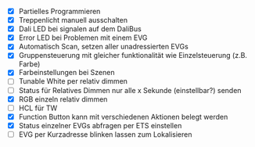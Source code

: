 - [X] Partielles Programmieren
- [X] Treppenlicht manuell ausschalten
- [X] Dali LED bei signalen auf dem DaliBus
- [X] Error LED bei Problemen mit einem EVG
- [X] Automatisch Scan, setzen aller unadressierten EVGs
- [X] Gruppensteuerung mit gleicher funktionalität wie Einzelsteuerung (z.B. Farbe)
- [X] Farbeinstellungen bei Szenen
- [ ] Tunable White per relativ dimmen
- [ ] Status für Relatives Dimmen nur alle x Sekunde (einstellbar?) senden
- [X] RGB einzeln relativ dimmen
- [ ] HCL für TW
- [X] Function Button kann mit verschiedenen Aktionen belegt werden
- [X] Status einzelner EVGs abfragen per ETS einstellen
- [ ] EVG per Kurzadresse blinken lassen zum Lokalisieren
